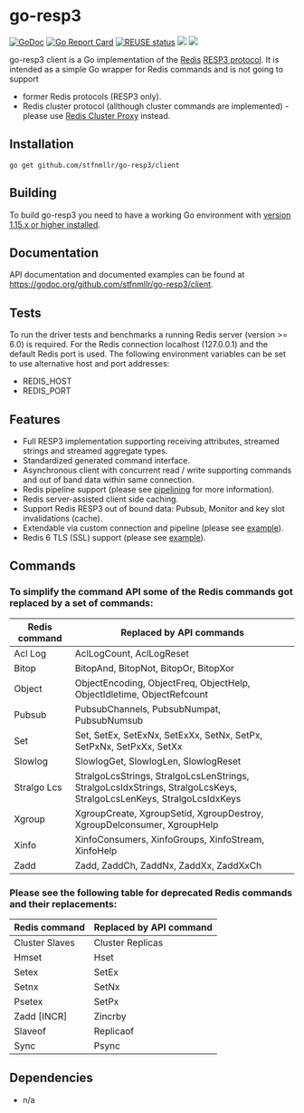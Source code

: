 # go-resp3

[![GoDoc](https://godoc.org/github.com/stfnmllr/go-resp3/client?status.png)](https://godoc.org/github.com/stfnmllr/go-resp3/client)
[![Go Report Card](https://goreportcard.com/badge/github.com/stfnmllr/go-resp3)](https://goreportcard.com/report/github.com/stfnmllr/go-resp3)
[![REUSE status](https://api.reuse.software/badge/git.fsfe.org/reuse/api)](https://api.reuse.software/info/git.fsfe.org/reuse/api)
![](https://github.com/stfnmllr/go-resp3/workflows/build/badge.svg)
![](https://github.com/stfnmllr/go-resp3/workflows/test/badge.svg)

go-resp3 client is a Go implementation of the [Redis](https://redis.io/) [RESP3 protocol](https://github.com/antirez/RESP3).
It is intended as a simple Go wrapper for Redis commands and is not going to support
* former Redis protocols (RESP3 only).
* Redis cluster protocol (allthough cluster commands are implemented) - please use [Redis Cluster Proxy](https://github.com/artix75/redis-cluster-proxy) instead.   

## Installation

```
go get github.com/stfnmllr/go-resp3/client
```

## Building

To build go-resp3 you need to have a working Go environment with [version 1.15.x or higher installed](https://golang.org/dl/).

## Documentation

API documentation and documented examples can be found at <https://godoc.org/github.com/stfnmllr/go-resp3/client>.

## Tests

To run the driver tests and benchmarks a running Redis server (version >= 6.0) is required.
For the Redis connection localhost (127.0.0.1) and the default Redis port is used.
The following environment variables can be set to use alternative host and port addresses:
- REDIS_HOST
- REDIS_PORT 

## Features

* Full RESP3 implementation supporting receiving attributes, streamed strings and streamed aggregate types.
* Standardized generated command interface.
* Asynchronous client with concurrent read / write supporting commands and out of band data within same connection.
* Redis pipeline support (please see [pipelining](https://github.com/stfnmllr/go-resp3/blob/master/PIPELINING.md) for more information).
* Redis server-assisted client side caching.
* Support Redis RESP3 out of bound data: Pubsub, Monitor and key slot invalidations (cache).
* Extendable via custom connection and pipeline (please see [example](https://github.com/stfnmllr/go-resp3/blob/master/client/example_redefine_test.go)).
* Redis 6 TLS (SSL) support (please see [example](https://github.com/stfnmllr/go-resp3/blob/master/client/example_tls_test.go)).

## Commands

### To simplify the command API some of the Redis commands got replaced by a set of commands:

Redis command | Replaced by API commands
------------- | ------------------------
Acl Log | AclLogCount, AclLogReset
Bitop | BitopAnd, BitopNot, BitopOr, BitopXor
Object | ObjectEncoding, ObjectFreq, ObjectHelp, ObjectIdletime, ObjectRefcount
Pubsub | PubsubChannels, PubsubNumpat, PubsubNumsub
Set | Set, SetEx, SetExNx, SetExXx, SetNx, SetPx, SetPxNx, SetPxXx, SetXx
Slowlog | SlowlogGet, SlowlogLen, SlowlogReset
Stralgo Lcs | StralgoLcsStrings, StralgoLcsLenStrings, StralgoLcsIdxStrings, StralgoLcsKeys, StralgoLcsLenKeys, StralgoLcsIdxKeys
Xgroup | XgroupCreate, XgroupSetid, XgroupDestroy, XgroupDelconsumer, XgroupHelp
Xinfo | XinfoConsumers, XinfoGroups, XinfoStream, XinfoHelp
Zadd | Zadd, ZaddCh, ZaddNx, ZaddXx, ZaddXxCh

### Please see the following table for deprecated Redis commands and their replacements:

Redis command | Replaced by API command
------------- | -----------------------
Cluster Slaves | Cluster Replicas
Hmset | Hset
Setex | SetEx
Setnx | SetNx
Psetex | SetPx
Zadd [INCR] | Zincrby
Slaveof | Replicaof
Sync | Psync

## Dependencies

* n/a
